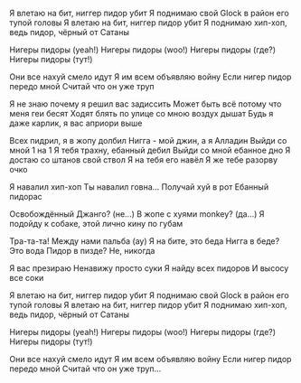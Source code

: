 Я влетаю на бит, ниггер пидор убит
Я поднимаю свой Glock в район его тупой головы
Я влетаю на бит, ниггер пидор убит
Я поднимаю хип-хоп, ведь пидор, чёрный от Сатаны

Нигеры пидоры (yeah!)
Нигеры пидоры (woo!)
Нигеры пидоры (где?)
Нигеры пидоры (тут!)

Они все нахуй смело идут
Я им всем объявляю войну
Если нигер пидор передо мной
Считай что он уже труп

Я не знаю почему я решил вас задиссить
Может быть всё потому что меня геи бесят
Ходят блять по улице со мною воздух дышат
Будь я даже карлик, я вас априори выше

Всех пидрил, я в жопу долбил
Нигга - мой джин, а я Алладин
Выйди со мной 1 на 1
Я тебя трахну, ебанный дебил
Выйди со мной ебанное дно
Я достаю со штанов свой ствол
Я на тебя его навёл
Я же тебе разорву очко

Я навалил хип-хоп
Ты навалил говна...
Получай хуй в рот
Ебанный пидорас

Освобождённый Джанго? (не...)
В жопе с хуями monkey? (да...)
Я подойду к собаке, этой лично кину по губам

Тра-та-та!
Между нами пальба (ау)
Я на бите, это беда
Нигга в беде? Это вода
Пидор в пизде? Не, никогда

Я вас презираю
Ненавижу просто суки
Я найду всех пидоров
И высосу все соки

Я влетаю на бит, ниггер пидор убит
Я поднимаю свой Glock в район его тупой головы
Я влетаю на бит, ниггер пидор убит
Я поднимаю хип-хоп, ведь пидор, чёрный от Сатаны

Нигеры пидоры (yeah!)
Нигеры пидоры (woo!)
Нигеры пидоры (где?)
Нигеры пидоры (тут!)

Они все нахуй смело идут
Я им всем объявляю войну
Если нигер пидор передо мной
Считай что он уже труп...
